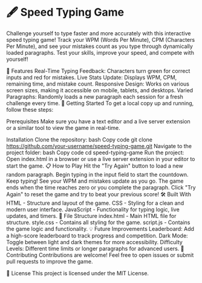 # 🖋️ Speed Typing Game
Challenge yourself to type faster and more accurately with this interactive speed typing game! Track your WPM (Words Per Minute), CPM (Characters Per Minute), and see your mistakes count as you type through dynamically loaded paragraphs. Test your skills, improve your speed, and compete with yourself!

<!-- Include a demo gif or screenshot in the assets folder for a visual overview -->

🎯 Features
Real-Time Typing Feedback: Characters turn green for correct inputs and red for mistakes.
Live Stats Update: Displays WPM, CPM, remaining time, and mistake count.
Responsive Design: Works on various screen sizes, making it accessible on mobile, tablets, and desktops.
Varied Paragraphs: Randomly loads a new paragraph each session for a fresh challenge every time.
🚀 Getting Started
To get a local copy up and running, follow these steps:

Prerequisites
Make sure you have a text editor and a live server extension or a similar tool to view the game in real-time.

Installation
Clone the repository:
bash
Copy code
git clone https://github.com/your-username/speed-typing-game.git
Navigate to the project folder:
bash
Copy code
cd speed-typing-game
Run the project:
Open index.html in a browser or use a live server extension in your editor to start the game.
📋 How to Play
Hit the "Try Again" button to load a new random paragraph.
Begin typing in the input field to start the countdown.
Keep typing! See your WPM and mistakes update as you go.
The game ends when the time reaches zero or you complete the paragraph.
Click "Try Again" to reset the game and try to beat your previous score!
🛠️ Built With
HTML - Structure and layout of the game.
CSS - Styling for a clean and modern user interface.
JavaScript - Functionality for typing logic, live updates, and timers.
📂 File Structure
index.html - Main HTML file for structure.
style.css - Contains all styling for the game.
script.js - Contains the game logic and functionality.
💡 Future Improvements
Leaderboard: Add a high-score leaderboard to track progress and competition.
Dark Mode: Toggle between light and dark themes for more accessibility.
Difficulty Levels: Different time limits or longer paragraphs for advanced users.
🤝 Contributing
Contributions are welcome! Feel free to open issues or submit pull requests to improve the game.

📄 License
This project is licensed under the MIT License.
